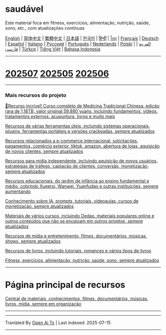 # saudável
Este material foca em fitness, exercícios, alimentação, nutrição, saúde, sono, etc., com atualizações contínuas

[English](https://openaitx.github.io/view.html?user=mswnlz&project=healthy&lang=en) | [简体中文](https://openaitx.github.io/view.html?user=mswnlz&project=healthy&lang=zh-CN) | [繁體中文](https://openaitx.github.io/view.html?user=mswnlz&project=healthy&lang=zh-TW) | [日本語](https://openaitx.github.io/view.html?user=mswnlz&project=healthy&lang=ja) | [한국어](https://openaitx.github.io/view.html?user=mswnlz&project=healthy&lang=ko) | [हिन्दी](https://openaitx.github.io/view.html?user=mswnlz&project=healthy&lang=hi) | [ไทย](https://openaitx.github.io/view.html?user=mswnlz&project=healthy&lang=th) | [Français](https://openaitx.github.io/view.html?user=mswnlz&project=healthy&lang=fr) | [Deutsch](https://openaitx.github.io/view.html?user=mswnlz&project=healthy&lang=de) | [Español](https://openaitx.github.io/view.html?user=mswnlz&project=healthy&lang=es) | [Italiano](https://openaitx.github.io/view.html?user=mswnlz&project=healthy&lang=it) | [Русский](https://openaitx.github.io/view.html?user=mswnlz&project=healthy&lang=ru) | [Português](https://openaitx.github.io/view.html?user=mswnlz&project=healthy&lang=pt) | [Nederlands](https://openaitx.github.io/view.html?user=mswnlz&project=healthy&lang=nl) | [Polski](https://openaitx.github.io/view.html?user=mswnlz&project=healthy&lang=pl) | [العربية](https://openaitx.github.io/view.html?user=mswnlz&project=healthy&lang=ar) | [فارسی](https://openaitx.github.io/view.html?user=mswnlz&project=healthy&lang=fa) | [Türkçe](https://openaitx.github.io/view.html?user=mswnlz&project=healthy&lang=tr) | [Tiếng Việt](https://openaitx.github.io/view.html?user=mswnlz&project=healthy&lang=vi) | [Bahasa Indonesia](https://openaitx.github.io/view.html?user=mswnlz&project=healthy&lang=id)


--------------
# [202507](https://raw.githubusercontent.com/mswnlz/healthy/main/202507.md) [202505](https://raw.githubusercontent.com/mswnlz/healthy/main/202505.md) [202506](https://raw.githubusercontent.com/mswnlz/healthy/main/202506.md)

---------------
### Mais recursos do projeto

[🎁Recurso incrível! Curso completo de Medicina Tradicional Chinesa, edição rara de 1,18TB, valor original 59.880 yuans, incluindo fundamentos, vídeos, tratamentos externos, acupuntura, livros e muito mais](https://github.com/mswnlz/chinese-traditional)

[Recursos de várias ferramentas úteis, incluindo sistemas operacionais, plugins, ferramentas portáteis e versões crackeadas, sempre atualizados](https://github.com/mswnlz/tools)


[Recursos relacionados a e-commerce internacional, solicitações, pagamentos, comércio exterior, tiktok, amazon, abertura de lojas, aquisição de novos clientes, sempre atualizados](https://github.com/mswnlz/cross-border)

[Recursos para mídia independente, incluindo aquisição de novos usuários, estratégias de tráfego, captação de clientes, conversão, monetização, sempre atualizados](https://github.com/mswnlz/self-media)

[Recursos educacionais, do jardim de infância ao ensino fundamental e médio, cobrindo Xueersi, Wanwei, Yuanfudao e outras instituições, sempre aumentando](https://github.com/mswnlz/edu-knowlege)

[Conhecimento sobre IA, prompts, tutoriais, videoaulas, cursos de monetização, sempre atualizados](https://github.com/mswnlz/AIknowledge)

[Materiais de vários cursos, incluindo Dedao, materiais populares online e outros conteúdos que não se encaixam em outros projetos, sempre atualizados](https://github.com/mswnlz/curriculum)

[Recursos de mídia e entretenimento, filmes, documentários, músicas, shows, sempre atualizados](https://github.com/mswnlz/movies)

[Recursos de livros, incluindo tutoriais, romances e vários tipos de livros](https://github.com/mswnlz/book)

[Fitness, exercícios, alimentação, nutrição, saúde, sono, sempre atualizados](https://github.com/mswnlz/healthy)


---------------
# Página principal de recursos
[Central de materiais, conhecimentos, filmes, documentários, músicas, livros, mídia, sempre em organização](https://github.com/mswnlz)

---------------


---

Tranlated By [Open Ai Tx](https://github.com/OpenAiTx/OpenAiTx) | Last indexed: 2025-07-15

---